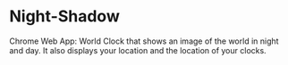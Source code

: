 Night-Shadow
============

Chrome Web App: World Clock that shows an image of the world in night and day. It also displays your location and the location of your clocks.
